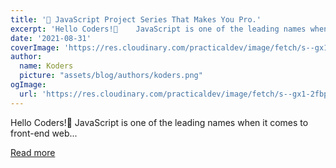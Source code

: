 ```yaml
---
title: '🚀 JavaScript Project Series That Makes You Pro.'
excerpt: 'Hello Coders!👋    JavaScript is one of the leading names when it comes to front-end web...'
date: '2021-08-31'
coverImage: 'https://res.cloudinary.com/practicaldev/image/fetch/s--gx1-2fbp--/c_imagga_scale,f_auto,fl_progressive,h_420,q_auto,w_1000/https://dev-to-uploads.s3.amazonaws.com/uploads/articles/dr00p1dufr10i34xqw34.png'
author:
  name: Koders
  picture: "assets/blog/authors/koders.png"
ogImage:
  url: 'https://res.cloudinary.com/practicaldev/image/fetch/s--gx1-2fbp--/c_imagga_scale,f_auto,fl_progressive,h_420,q_auto,w_1000/https://dev-to-uploads.s3.amazonaws.com/uploads/articles/dr00p1dufr10i34xqw34.png'
---
```


Hello Coders!👋    JavaScript is one of the leading names when it comes to front-end web...

[Read more](https://dev.to/chetan_atrawalkar/javascript-project-series-that-makes-you-pro-33ma)
